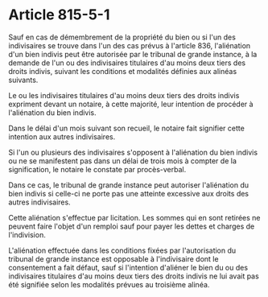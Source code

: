 # Article 815-5-1

Sauf en cas de démembrement de la propriété du bien ou si l'un des indivisaires se trouve dans l'un des cas prévus à l'article 836, l'aliénation d'un bien indivis peut être autorisée par le tribunal de grande instance, à la demande de l'un ou des indivisaires titulaires d'au moins deux tiers des droits indivis, suivant les conditions et modalités définies aux alinéas suivants.

Le ou les indivisaires titulaires d'au moins deux tiers des droits indivis expriment devant un notaire, à cette majorité, leur intention de procéder à l'aliénation du bien indivis.

Dans le délai d'un mois suivant son recueil, le notaire fait signifier cette intention aux autres indivisaires.

Si l'un ou plusieurs des indivisaires s'opposent à l'aliénation du bien indivis ou ne se manifestent pas dans un délai de trois mois à compter de la signification, le notaire le constate par procès-verbal.

Dans ce cas, le tribunal de grande instance peut autoriser l'aliénation du bien indivis si celle-ci ne porte pas une atteinte excessive aux droits des autres indivisaires.

Cette aliénation s'effectue par licitation. Les sommes qui en sont retirées ne peuvent faire l'objet d'un remploi sauf pour payer les dettes et charges de l'indivision.

L'aliénation effectuée dans les conditions fixées par l'autorisation du tribunal de grande instance est opposable à l'indivisaire dont le consentement a fait défaut, sauf si l'intention d'aliéner le bien du ou des indivisaires titulaires d'au moins deux tiers des droits indivis ne lui avait pas été signifiée selon les modalités prévues au troisième alinéa.
